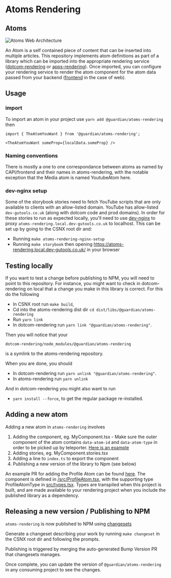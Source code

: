 # Atoms Rendering

## Atoms

![Atoms Web Architecture](./docs/atomswebarchitecture.png)

An Atom is a self contained piece of content that can be inserted into multiple articles. This repository implements atom definitions as part of a library which can be imported into the appropriate rendering service ([dotcom-rendering](https://github.com/guardian/dotcom-rendering) or [apps-rendering](https://github.com/guardian/apps-rendering)). Once imported, you can configure your rendering service to render the atom component for the atom data passed from your backend ([frontend](https://github.com/guardian/frontend) in the case of web).

## Usage

### import

To import an atom in your project use `yarn add @guardian/atoms-rendering` then

```
import { TheAtomYouWant } from '@guardian/atoms-rendering';

<TheAtomYouWant someProp={localData.someProp} />
```

### Naming conventions

There is mostly a one to one correspondance between atoms as named by CAPI/frontend and their names in atoms-rendering, with the notable exception that the Media atom is named YoutubeAtom here.

### dev-nginx setup

Some of the storybook stories need to fetch YouTube scripts that are only available to clients with an allow-listed domain. YouTube has allow-listed `dev-gutools.co.uk` (along with dotcom code and prod domains).
In order for these stories to run as expected locally, you'll need to use [dev-nginx](https://github.com/guardian/dev-nginx) to proxy `atoms-rendering.local.dev-gutools.co.uk` to localhost. This can be set up by going to the CSNX root dir and:

- Running `make atoms-rendering-nginx-setup`
- Running `make storybook` then opening https://atoms-rendering.local.dev-gutools.co.uk/ in your browser

## Testing locally

If you want to test a change before publishing to NPM, you will need to point to this repository. For instance, you might want to check in dotcom-rendering on local that a change you make in this library is correct. For this do the following

- In CSNX root run `make build`,
- Cd into the atoms-rendering dist dir `cd dist/libs/@guardian/atoms-rendering`
- Run `yarn link`
- In dotcom-rendering run `yarn link "@guardian/atoms-rendering"`.

Then you will notice that your

```
dotcom-rendering/node_modules/@guardian/atoms-rendering
```

is a symlink to the atoms-rendering repository.

When you are done, you should

- In dotcom-rendering run `yarn unlink "@guardian/atoms-rendering"`.
- In atoms-rendering run `yarn unlink`

And in dotcom-rendering you might also want to run

- `yarn install --force`, to get the regular package re-installed.

## Adding a new atom

Adding a new atom in `atoms-rendering` involves

1. Adding the component, eg. MyComponent.tsx - Make sure the outer component of the atom contains `data-atom-id` and `data-atom-type` in order to be picked up by teleporter. [Here is an example](https://github.com/guardian/atoms-rendering/blob/16b72b5e82101f30771aa823668fff632143ffa0/src/ChartAtom.tsx#L10)
2. Adding stories, eg. MyComponent.stories.tsx
3. Adding a line to `index.ts` to export the component
4. Publishing a new version of the library to Npm (see below)

An example PR for adding the Profile Atom can be found [here](https://github.com/guardian/atoms-rendering/pull/35/files). The component is defined in [/src/ProfileAtom.tsx](https://github.com/guardian/atoms-rendering/blob/main/src/ProfileAtom.tsx), with the supporting type ProfileAtomType in [src/types.tsx](https://github.com/guardian/atoms-rendering/blob/main/src/types.ts). Types are transpiled when this project is built, and are made available to your rendering project when you include the published library as a dependency.

## Releasing a new version / Publishing to NPM

`atoms-rendering` is now published to NPM using [changesets](https://github.com/changesets/changesets)

Generate a changeset describing your work by running `make changeset` in the CSNX root dir and following the prompts.

Publishing is triggered by merging the auto-generated Bump Version PR that changesets manages.

Once complete, you can update the version of `@guardian/atoms-rendering` in any consuming project to see the changes.
